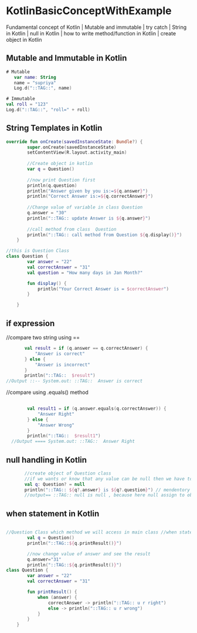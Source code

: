 # KotlinBasicConceptWithExample
Fundamental concept of Kotlin | Mutable and immutable | try catch | String in Kotlin | null in Kotlin |  how to write method/function in Kotlin | create object in Kotlin
## Mutable and Immutable in Kotlin
```kotlin
# Mutable
   var name: String
   name = "supriya"
   Log.d("::TAG::", name)
   ```
   ```kotlin
# Immutable
 val roll = "123"
 Log.d("::TAG::", "roll=" + roll)
 ```
## String Templates in Kotlin
```kotlin
override fun onCreate(savedInstanceState: Bundle?) {
        super.onCreate(savedInstanceState)
        setContentView(R.layout.activity_main)
        
        //Create object in kotlin
        var q = Question()
        
        //now print Question first
        println(q.question)
        println("Answer given by you is:=${q.answer}")
        println("Correct Answer is:=${q.correctAnswer}")
        
        //Change value of variable in class Question
        q.answer = "30"
        println("::TAG:: update Answer is ${q.answer}")
        
        //call method from class  Question
        println("::TAG:: call method from Question ${q.display()}")
    }
```
```kotlin
//this is Question Class
class Question {
        var answer = "22"
        val correctAnswer = "31"
        val question = "How many days in Jan Month?"

        fun display() {
            println("Your Correct Answer is = $correctAnswer")
        }

    }
 ```
 ## if expression 
 //compare two string using ==
 ```kotlin
        val result = if (q.answer == q.correctAnswer) {
            "Answer is correct"
        } else {
            "Answer is incorrect"
        }
        println("::TAG::  $result")
 //Output ::-- System.out: ::TAG::  Answer is correct

```

//compare using .equals() method
```kotlin
        
        val result1 = if (q.answer.equals(q.correctAnswer)) {
            "Answer Right"
        } else {
            "Answer Wrong"
        }
        println("::TAG::  $result1")
  //Output ==== System.out: ::TAG::  Answer Right
 ```
 ## null handling in Kotlin
 ```kotlin
        //create object of Question class
        //if we wants or know that any value can be null then we have to decleare value like below using ? symbol
        val q: Question? = null
        println("::TAG:: ${q?.answer} is ${q?.question}") // mendentory to check null before using object 
        //output== ::TAG:: null is null , because here null assign to object q 
 ```
## when statement in Kotlin
```kotlin

```
```kotlin
//Question Class which method we will access in main class //when statement in Kotlin
        val q = Question()
        println("::TAG::${q.printResult()}")

        //now change value of answer and see the result
        q.answer="31"
        println("::TAG::${q.printResult()}")
class Question {
        var answer = "22"
        val correctAnswer = "31"

        fun printResult() {
            when (answer) {
                correctAnswer -> println("::TAG:: u r right")
                else -> println("::TAG:: u r wrong")
            }
        }
    }
```

